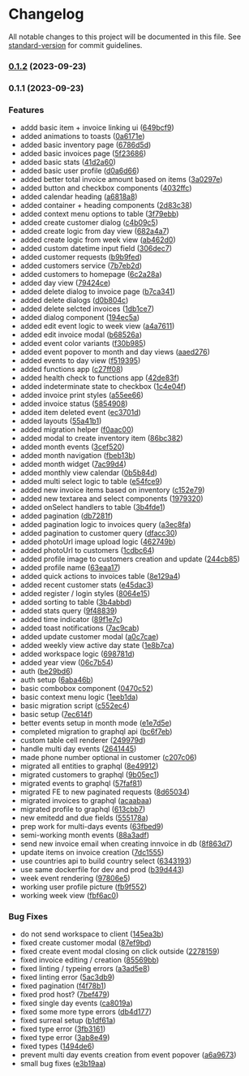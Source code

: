 # Changelog

All notable changes to this project will be documented in this file. See [standard-version](https://github.com/conventional-changelog/standard-version) for commit guidelines.

### [0.1.2](https://github.com/AlbaOngaro/nimblerp/compare/v0.1.1...v0.1.2) (2023-09-23)

### 0.1.1 (2023-09-23)


### Features

* addd basic item + invoice linking ui ([649bcf9](https://github.com/AlbaOngaro/nimblerp/commit/649bcf973276ee6355991c2495f1d4be78ddb106))
* added animations to toasts ([0a6171e](https://github.com/AlbaOngaro/nimblerp/commit/0a6171e9974152065c08b5f2769bb20263c16566))
* added basic inventory page ([6786d5d](https://github.com/AlbaOngaro/nimblerp/commit/6786d5dd24acf872c69ad46131171c696412759d))
* added basic invoices page ([5f23686](https://github.com/AlbaOngaro/nimblerp/commit/5f2368699853c9570e8e7a8f57c77c82dfdb5b05))
* added basic stats ([41d2a60](https://github.com/AlbaOngaro/nimblerp/commit/41d2a608807370a41a0ada5d55097d90de93c5b2))
* added basic user profile ([d0a6d66](https://github.com/AlbaOngaro/nimblerp/commit/d0a6d6621adc16f86d7f215b882f1590970aed9c))
* added better total invoice amount based on items ([3a0297e](https://github.com/AlbaOngaro/nimblerp/commit/3a0297ec6d152e8b591bd52f038f8d13c65e164e))
* added button and checkbox components ([4032ffc](https://github.com/AlbaOngaro/nimblerp/commit/4032ffced3c480f455694e33370965d6dd9a9c47))
* added calendar heading ([a6818a8](https://github.com/AlbaOngaro/nimblerp/commit/a6818a8d9925fc7996dd5bf6d9024f86c2430881))
* added container + heading components ([2d83c38](https://github.com/AlbaOngaro/nimblerp/commit/2d83c38a8752f621aa141670c2e4e45ba6aa1383))
* added context menu options to table ([3f79ebb](https://github.com/AlbaOngaro/nimblerp/commit/3f79ebbb061b3fe35c72920e04256760a498fec2))
* added create customer dialog ([c4b09c5](https://github.com/AlbaOngaro/nimblerp/commit/c4b09c5f2cbc5cac7f169d9b700d72db5b3c36da))
* added create logic from day view ([682a4a7](https://github.com/AlbaOngaro/nimblerp/commit/682a4a7d232a1a1e657a2a735af0a30792cc3ba5))
* added create logic from week view ([ab462d0](https://github.com/AlbaOngaro/nimblerp/commit/ab462d0ef4248b8a9e205e57b723f4966121b10e))
* added custom datetime input field ([306dec7](https://github.com/AlbaOngaro/nimblerp/commit/306dec7975e70ef350b872bab0a2a43e978dca64))
* added customer requests ([b9b9fed](https://github.com/AlbaOngaro/nimblerp/commit/b9b9fed3b3d4da747cb37b60177f71fa71b18907))
* added customers service ([7b7eb2d](https://github.com/AlbaOngaro/nimblerp/commit/7b7eb2da1488c349d71a61ce396aa6e5e3f99d5a))
* added customers to homepage ([6c2a28a](https://github.com/AlbaOngaro/nimblerp/commit/6c2a28a61aced129d259bb4d90f13d11464ac940))
* added day view ([79424ce](https://github.com/AlbaOngaro/nimblerp/commit/79424ce6821d8ccf51dc9901e124cc947e96cf6c))
* added delete dialog to invoice page ([b7ca341](https://github.com/AlbaOngaro/nimblerp/commit/b7ca3417c80cf0cff7074f9294cfe34b85a1caeb))
* added delete dialogs ([d0b804c](https://github.com/AlbaOngaro/nimblerp/commit/d0b804caa553d8539398c42f843905d7a730e91e))
* added delete selcted invoices ([1db1ce7](https://github.com/AlbaOngaro/nimblerp/commit/1db1ce79e6677e23bb00a082a57a10d96ff87edf))
* added dialog component ([194ec5a](https://github.com/AlbaOngaro/nimblerp/commit/194ec5ac6376ffaeacb7f47b147b3d1423a68cd0))
* added edit event logic to week view ([a4a7611](https://github.com/AlbaOngaro/nimblerp/commit/a4a7611dfd697136d5bdb9cda7aedd7c3182fc57))
* added edit invoice modal ([b68526a](https://github.com/AlbaOngaro/nimblerp/commit/b68526a7d33dec019bab0be6fa09b2b168b388d0))
* added event color variants ([f30b985](https://github.com/AlbaOngaro/nimblerp/commit/f30b9858b41ade52059ada46396079b880df216e))
* added event popover to month and day views ([aaed276](https://github.com/AlbaOngaro/nimblerp/commit/aaed27667482efb2adcb63535e7f05142f80027e))
* added events to day view ([f519395](https://github.com/AlbaOngaro/nimblerp/commit/f519395710a55f6da7f3fb3f959a7ec6799e3e98))
* added functions app ([c27ff08](https://github.com/AlbaOngaro/nimblerp/commit/c27ff08b0fbbb9f3c4bcd32bad885dd5771f0ac1))
* added health check to functions app ([42de83f](https://github.com/AlbaOngaro/nimblerp/commit/42de83fcc5521229f355d8f5a638ac8d9e64993c))
* added indeterminate state to checkbox ([1c4e04f](https://github.com/AlbaOngaro/nimblerp/commit/1c4e04fc506891c3513ca6738e57f68dc432ef54))
* added invoice print styles ([a55ee66](https://github.com/AlbaOngaro/nimblerp/commit/a55ee66158a5be504af7b8563fedaa13e5712f15))
* added invoice status ([5854908](https://github.com/AlbaOngaro/nimblerp/commit/5854908cbd2aece855f8ba6617cd3053ebbff294))
* added item deleted event ([ec3701d](https://github.com/AlbaOngaro/nimblerp/commit/ec3701d7c8b63dff1233b401a45ca8f0c9f028e6))
* added layouts ([55a41b1](https://github.com/AlbaOngaro/nimblerp/commit/55a41b13b23297823b2a5f5c2f48762e3c0bf520))
* added migration helper ([f0aac00](https://github.com/AlbaOngaro/nimblerp/commit/f0aac0075267c5477363f9a9a97a64df6782bf3f))
* added modal to create inventory item ([86bc382](https://github.com/AlbaOngaro/nimblerp/commit/86bc3829d22da20b433e681fc5b01566da7e4962))
* added month events ([3cef520](https://github.com/AlbaOngaro/nimblerp/commit/3cef52026972b27a0345d7166481291a2804ab30))
* added month navigation ([fbeb13b](https://github.com/AlbaOngaro/nimblerp/commit/fbeb13b4981ff1e3ad77bbd0d2d83a7c8bbf795b))
* added month widget ([7ac99d4](https://github.com/AlbaOngaro/nimblerp/commit/7ac99d42d83effa2f3eb2ea19a1a283047cf0a85))
* added monthly view calendar ([0b5b84d](https://github.com/AlbaOngaro/nimblerp/commit/0b5b84d44b68a20feb1c6056d08cfab11c1b7158))
* added multi select logic to table ([e54fce9](https://github.com/AlbaOngaro/nimblerp/commit/e54fce9d97a739a1b01903e5f5f3fce0c4739e20))
* added new invoice items based on inventory ([c152e79](https://github.com/AlbaOngaro/nimblerp/commit/c152e793a96a6ea71041c5fffcf6eaf6d4a7c6d0))
* added new textarea and select components ([1979320](https://github.com/AlbaOngaro/nimblerp/commit/1979320e6d83b883889f7f70896a1d4fdccfb61e))
* added onSelect handlers to table ([3b4fde1](https://github.com/AlbaOngaro/nimblerp/commit/3b4fde154528192cf244c4d2ecac130aed8dd85e))
* added pagination ([db7281f](https://github.com/AlbaOngaro/nimblerp/commit/db7281f88804fffe32e92ef71401e8c9a8274d79))
* added pagination logic to invoices query ([a3ec8fa](https://github.com/AlbaOngaro/nimblerp/commit/a3ec8fab686c53869d45a4eed6b95bc7e92cf3b8))
* added pagination to customer query ([dfacc30](https://github.com/AlbaOngaro/nimblerp/commit/dfacc305441b3aa8a4ecf62db146715bcb9606f5))
* added photoUrl image upload logic ([462749b](https://github.com/AlbaOngaro/nimblerp/commit/462749b6ba58df0251f752dc1355498018001bee))
* added photoUrl to customers ([1cdbc64](https://github.com/AlbaOngaro/nimblerp/commit/1cdbc640ff256e1cda0116083896c16b8bafaacb))
* added profile image to customers creation and update ([244cb85](https://github.com/AlbaOngaro/nimblerp/commit/244cb851fc57af35a7cdfe4d9b0f5e2f57863706))
* added profile name ([63eaa17](https://github.com/AlbaOngaro/nimblerp/commit/63eaa1782c5d7138da424cffd2cf20cae700a2a0))
* added quick actions to invoices table ([8e129a4](https://github.com/AlbaOngaro/nimblerp/commit/8e129a4a85dc4239a9c60dd4690517697a359c05))
* added recent customer stats ([e45dac3](https://github.com/AlbaOngaro/nimblerp/commit/e45dac39a34c6697b7ef41b386b67c8eb7ac8d18))
* added register / login styles ([8064e15](https://github.com/AlbaOngaro/nimblerp/commit/8064e1532065a43cd56036f0be8aed5d139840ff))
* added sorting to table ([3b4abbd](https://github.com/AlbaOngaro/nimblerp/commit/3b4abbdfe096a28f76d5c7ce65609a8d9539ed23))
* added stats query ([9f48839](https://github.com/AlbaOngaro/nimblerp/commit/9f488392c0e28ee93da32373b2dd66e9c911b2bc))
* added time indicator ([89f1e7c](https://github.com/AlbaOngaro/nimblerp/commit/89f1e7c2177effef13a965e396acb2ef4b940127))
* added toast notifications ([7ac9cab](https://github.com/AlbaOngaro/nimblerp/commit/7ac9cabbe692ad46a8761783aa0ff527a40dc8ae))
* added update customer modal ([a0c7cae](https://github.com/AlbaOngaro/nimblerp/commit/a0c7caec955f829da3492cdb52ed79e15948f082))
* added weekly view active day state ([1e8b7ca](https://github.com/AlbaOngaro/nimblerp/commit/1e8b7cad66ef47f59c23da43a8446ae3c5747dbd))
* added workspace logic ([698781d](https://github.com/AlbaOngaro/nimblerp/commit/698781d243dc1bbb901123b49e6252f854a18110))
* added year view ([06c7b54](https://github.com/AlbaOngaro/nimblerp/commit/06c7b542e0d80f7b24cf22104b4afc07a8af291e))
* auth ([be29bd6](https://github.com/AlbaOngaro/nimblerp/commit/be29bd65f357d686778fdf0c82682dcfbb5cc91e))
* auth setup ([6aba46b](https://github.com/AlbaOngaro/nimblerp/commit/6aba46bbcebd2ba0bf943bc8f36106663b631853))
* basic combobox component ([0470c52](https://github.com/AlbaOngaro/nimblerp/commit/0470c5274011c17b1b3791ba8c291e75835c7641))
* basic context menu logic ([1eeb1da](https://github.com/AlbaOngaro/nimblerp/commit/1eeb1da0bb84948eb6d94d484f4371d130719f68))
* basic migration script ([c552ec4](https://github.com/AlbaOngaro/nimblerp/commit/c552ec4dc32c8704def66b449d6ec2e28d8a9875))
* basic setup ([7ec614f](https://github.com/AlbaOngaro/nimblerp/commit/7ec614f9c46942a2bb78157cf443298a730ae9c7))
* better events setup in month mode ([e1e7d5e](https://github.com/AlbaOngaro/nimblerp/commit/e1e7d5e860e50222e81a30fe872d70a8c44bc7f6))
* completed migration to graphql api ([bc6f7eb](https://github.com/AlbaOngaro/nimblerp/commit/bc6f7ebaa8f81acfc107aa6972da9e2a659c6a2e))
* custom table cell renderer ([249979d](https://github.com/AlbaOngaro/nimblerp/commit/249979d6ef1a57414cebb8a0b43e309a8c69984c))
* handle multi day events ([2641445](https://github.com/AlbaOngaro/nimblerp/commit/2641445c292979fce22bd9f2c3a42c11a09da325))
* made phone number optional in customer ([c207c06](https://github.com/AlbaOngaro/nimblerp/commit/c207c0624159a7962ae2f7d3baaf6e04b89b3292))
* migrated all entities to graphql ([8e49912](https://github.com/AlbaOngaro/nimblerp/commit/8e499124e20be220607041c67440e41a7712d524))
* migrated customers to graphql ([9b05ec1](https://github.com/AlbaOngaro/nimblerp/commit/9b05ec12afdaa1ab923691a0e72934bb73118ac8))
* migrated events to graphql ([57faf81](https://github.com/AlbaOngaro/nimblerp/commit/57faf81cfa48c7b5c7a05f43dce992fc90dda2e1))
* migrated FE to new paginated requests ([8d65034](https://github.com/AlbaOngaro/nimblerp/commit/8d65034d44c6a6eb08723949ac5160e7c169b659))
* migrated invoices to graphql ([acaabaa](https://github.com/AlbaOngaro/nimblerp/commit/acaabaaa8705543116073f7a311238f00deb4fb7))
* migrated profile to graphql ([613cbb7](https://github.com/AlbaOngaro/nimblerp/commit/613cbb7e5083c6daec94bd001c4316239c961b52))
* new emitedd and due fields ([555178a](https://github.com/AlbaOngaro/nimblerp/commit/555178ac7814f3a7c84dff969b42d257d008ab51))
* prep work for multi-days events ([63fbed9](https://github.com/AlbaOngaro/nimblerp/commit/63fbed96946b8e33f597a41c3f2cb92c4cce3d1a))
* semi-working month events ([88a3adf](https://github.com/AlbaOngaro/nimblerp/commit/88a3adf46237855ba90a3878518099bb1350b8c4))
* send new invoice email when creating innvoice in db ([8f863d7](https://github.com/AlbaOngaro/nimblerp/commit/8f863d7d9ab6c31451bcb967e19e3655421bcd3e))
* update items on invoice creation ([7dc1555](https://github.com/AlbaOngaro/nimblerp/commit/7dc1555d084033b0286c771956d2083f849505c5))
* use countries api to build country select ([6343193](https://github.com/AlbaOngaro/nimblerp/commit/63431932f7828de35ae22a39e6d64fafc64c3e17))
* use same dockerfile for dev and prod ([b39d443](https://github.com/AlbaOngaro/nimblerp/commit/b39d443f3a7143fbc6c12b2f2a645c29b9b948c2))
* week event rendering ([97806e5](https://github.com/AlbaOngaro/nimblerp/commit/97806e50e5d72309765d847f3fbe108321855408))
* working user profile picture ([fb9f552](https://github.com/AlbaOngaro/nimblerp/commit/fb9f552a9ecc5cea2b80259498799ad605a2174b))
* working week view ([fbf6ac0](https://github.com/AlbaOngaro/nimblerp/commit/fbf6ac00d0e596a35208b12adb80fbb7e21bcfaf))


### Bug Fixes

* do not send workspace to client ([145ea3b](https://github.com/AlbaOngaro/nimblerp/commit/145ea3b613aa6f654460565274b890c7f1a894a6))
* fixed create customer modal ([87ef9bd](https://github.com/AlbaOngaro/nimblerp/commit/87ef9bdffa8d5fb6f4672c7a2ee264618a6b9c42))
* fixed create event modal closing on click outside ([2278159](https://github.com/AlbaOngaro/nimblerp/commit/2278159be4900e29f667583091ab3faa6122037d))
* fixed invoice editing / creation ([85569bb](https://github.com/AlbaOngaro/nimblerp/commit/85569bb9dc28e2a6dcb3c6625f1e2ac15e7bcd5c))
* fixed linting / typeing errors ([a3ad5e8](https://github.com/AlbaOngaro/nimblerp/commit/a3ad5e89e291116f6a3089f7d020fcf43509e30e))
* fixed linting error ([5ac3db9](https://github.com/AlbaOngaro/nimblerp/commit/5ac3db9bc966abe2b13455ffd5a914a4f20ee6e0))
* fixed pagination ([f4f78b1](https://github.com/AlbaOngaro/nimblerp/commit/f4f78b11945994e86c4085e8ff3d1a50392856bd))
* fixed prod host? ([7bef479](https://github.com/AlbaOngaro/nimblerp/commit/7bef4794d95534525ec2981cc128b614d87eb449))
* fixed single day events ([ca8019a](https://github.com/AlbaOngaro/nimblerp/commit/ca8019ac7f7db5c24ee8baaf4c30e0656cb42b2f))
* fixed some more type errors ([db4d177](https://github.com/AlbaOngaro/nimblerp/commit/db4d177d3b38b268baf511a17874906a56800e3a))
* fixed surreal setup ([b1df61a](https://github.com/AlbaOngaro/nimblerp/commit/b1df61a53db9369048f7ee207ef0ba83cd6ae578))
* fixed type error ([3fb3161](https://github.com/AlbaOngaro/nimblerp/commit/3fb3161f985315f93d8dc9c4fc81712f05ac52e9))
* fixed type error ([3ab8e49](https://github.com/AlbaOngaro/nimblerp/commit/3ab8e49d7315754aebf1c330263c8aef86d77fbd))
* fixed types ([1494de6](https://github.com/AlbaOngaro/nimblerp/commit/1494de67c2abbcd89505c62fb3a8014b6b77b314))
* prevent multi day events creation from event popover ([a6a9673](https://github.com/AlbaOngaro/nimblerp/commit/a6a9673157723f9212461317b8b8bc9848ebef19))
* small bug fixes ([e3b19aa](https://github.com/AlbaOngaro/nimblerp/commit/e3b19aabdb80889dfb927f5524466a3f3c1e7e37))
